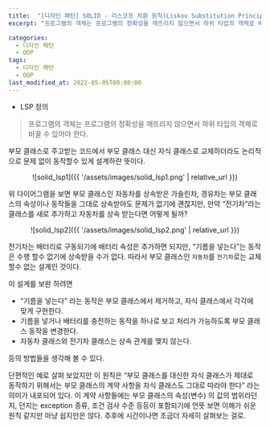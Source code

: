 ```yaml
---
title:  "[디자인 패턴] SOLID - 리스코프 치환 원칙(Liskov Substitution Principle)"
excerpt: "프로그램의 객체는 프로그램의 정확성을 깨뜨리지 않으면서 하위 타입의 객체로 바꿀 수 있어야 한다"

categories:
  - 디자인 패턴
  - OOP
tags:
  - 디자인 패턴
  - OOP
last_modified_at: 2022-05-05T00:00:00
---
```



- LSP 정의

> 프로그램의 객체는 프로그램의 정확성을 깨뜨리지 않으면서 하위 타입의 객체로 바꿀 수 있어야 한다.
> 

부모 클래스로 주고받는 코드에서 부모 클래스 대신 자식 클래스로 교체하더라도 논리적으로 문제 없이 동작할수 있게 설계하란 뜻이다.

<center>![solid_lsp1]({{ '/assets/images/solid_lsp1.png' | relative_url }})</center>

위 다이어그램을 보면 부모 클래스인 자동차를 상속받은 가솔린차, 경유차는 부모 클래스의 속성이나 동작들을 그대로 상속받아도 문제가 없기에 괜찮지만,  만약 “전기차”라는 클래스를 새로 추가하고 자동차를 상속 받는다면 어떻게 될까?

<center>![solid_lsp2]({{ '/assets/images/solid_lsp2.png' | relative_url }})</center>

전기차는 배터리로 구동되기에 배터리 속성은 추가하면 되지만, “기름을 넣는다”는 동작은 수행 할수 없기에 상속받을 수가 없다. 따라서 부모 클래스인 `자동차`를 `전기차`로는 교체 할수 없는 설계인 것이다.

이 설계를 보완 하려면

- “기름을 넣는다” 라는 동작은 부모 클래스에서 제거하고, 자식 클래스에서 각각에 맞게 구현한다.
- 기름을 넣거나 배터리를 충전하는 동작을 하나로 보고 처리가 가능하도록 부모 클래스 동작을 변경한다.
- 자동차 클래스와 전기차 클래스는 상속 관계를 맺지 않는다.

등의 방법들을 생각해 볼 수 있다.

단편적인 예로 살펴 보았지만 이 원칙은 “부모 클래스를 대신한 자식 클래스가 제대로 동작하기 위해서는 부모 클래스의 계약 사항을 자식 클래스도 그대로 따라야 한다” 라는 의미가 내포되어 있다.
이 계약 사항들에는 부모 클래스의 속성(변수) 의 값의 범위라던지, 던지는 exception 종류, 조건 검사 수준 등등이 포함되기에 언뜻 보면 이해가 쉬운 원칙 같지만 마냥 쉽지만은 않다. 추후에 시간이나면 조금더 자세히 살펴보는 걸로.

<!--

[https://pizzasheepsdev.tistory.com/9](https://pizzasheepsdev.tistory.com/9)

-->